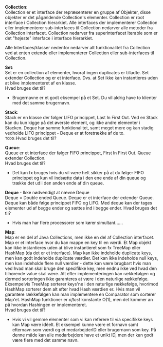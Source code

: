 **Collection**:\
Collection er et interface der repræsenterer en gruppe af Objekter, disse objekter er det pågældende Collection's 
elementer. Collection er root interface i Collection hierarkiet. Alle interfaces der implementerer Collection
eller implementerer sub-interfaces til Collection nedarver alle metoder fra Collection interfacet. Collection
nedarver fra superinterfacet Iterable som er det "højeste" interface i interface hierarkiet.

Alle Interfaces/klasser nedenfor nedarver alt funktionalitet fra Collection ved at enten extende eller implementerer 
Collection eller sub-interfaces til Collection.

**Set**:\
Set er en collection af elementer, hvoraf ingen duplicates er tilladte. Set extender Collection og er et interface.
Dvs. at Set ikke kan instantieres uden at blive implementeret af en klasse.\
Hvad bruges det til?
- Brugernavne er et godt eksempel på et Set. Du vil aldrig have to klienter med det samme brugernavn.

**Stack**:\
Stack er en klasse der følger LIFO princippet, Last In First Out. Ved en Stack kan du kun kigge på det øverste element, 
og ikke andre elementer i Stacken. Deque har samme funktionalitet, samt meget mere og kan stadig vedholde LIFO
princippet - Deque er at foretrække af de to.\
`TODO:`Hvad bruges det til?

**Queue**:\
Queue er et interface der følger FIFO princippet, First In First Out. Queue extender Collection.\
Hvad bruges det til?
- Det kan fx bruges hvis du vil være helt sikker på at du følger FIFO princippet og kun vil indsætte data i den ene 
ende af din queue og trække det ud i den anden ende af din queue.

**Deque** - Ikke nødvendigt at nævne Deque\
Deque = Double ended Queue. Deque er et interface der extender Queue. Deque kan både følge princippet FIFO og LIFO. Med
 deque kan der tages elementer ud af begge ender og sættes ind i begge ender.
Hvad bruges det til?
- Hvis man har flere processorer som kører simultant...... 

**Map**:\
Map er en del af Java Collections, men ikke en del af Collection interfacet.
Map er et interface hvor du kan mappe en key til en værdi. Et Map objekt kan ikke instantieres uden at 
blive instantieret som fx TreeMap eller HashMap (da det er et interface). Map kan ikke indeholde duplicate keys, 
men kan godt indeholde duplicate værdier. Det kan ikke indeholde null keys, men kan indeholde flere null værdier - 
dette kan være brugbart hvis man ved hvad man skal bruge den specifikke key, men endnu ikke ved hvad den tilhørende 
value skal være. 
Alt efter implementeringen kan rækkefølgen og dermed sorteringen ikke garanteres at være i den naturlige rækkefølge. 
Eksempelvis TreeMap sorterer keys'ne i den naturlige rækkefølge, hvorimod HashMap sorterer dem alt efter hvad Hash
værdien er. Hvis man vil garantere rækkefølgen kan man implementere en Comparator som sorterer Map'et. HashMap 
funktioner er *oftest* konstante O(1), men det kommer an på hvordan Hashingen er implementeret.\
Hvad bruges det til?
- Hvis vi vil gemme elementer som vi kan referere til via specifikke keys kan Map være idéelt. Et eksempel kunne være
et fornavn samt efternavn som værdi og et medarbejderID eller brugernavn som key. På denne måde kan alle medarbejdere 
have et unikt ID, men der kan godt være flere med det samme navn.
